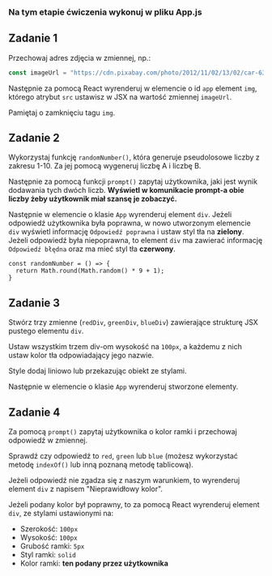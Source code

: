 ### Na tym etapie ćwiczenia wykonuj w pliku App.js

## Zadanie 1

Przechowaj adres zdjęcia w zmiennej, np.:

```js
const imageUrl = "https://cdn.pixabay.com/photo/2012/11/02/13/02/car-63930_960_720.jpg";
```

Następnie za pomocą React wyrenderuj w elemencie o id `app` element `img`, którego atrybut `src` ustawisz w JSX na wartość zmiennej `imageUrl`.

Pamiętaj o zamknięciu tagu `img`.


## Zadanie 2



Wykorzystaj funkcję `randomNumber()`, która generuje pseudolosowe liczby z zakresu 1-10. Za jej pomocą wygeneruj liczbę A i liczbę B.

Następnie za pomocą funkcji `prompt()` zapytaj użytkownika, jaki jest wynik dodawania tych dwóch liczb. **Wyświetl w komunikacie prompt-a obie liczby żeby użytkownik miał szansę je zobaczyć.**

Następnie w elemencie o klasie `App` wyrenderuj element `div`. Jeżeli odpowiedź użytkownika była poprawna, w nowo utworzonym elemencie `div` wyświetl informację `Odpowiedź poprawna` i ustaw styl tła na **zielony**. Jeżeli odpowiedź była niepoprawna, to element `div` ma zawierać informację `Odpowiedź błędna` oraz ma mieć styl tła **czerwony**.

```
const randomNumber = () => {
  return Math.round(Math.random() * 9 + 1);
}
```



## Zadanie 3

Stwórz trzy zmienne (`redDiv`, `greenDiv`, `blueDiv`) zawierające strukturę JSX pustego elementu `div`.

Ustaw wszystkim trzem div-om wysokość na ```100px```, a każdemu z nich ustaw kolor tła odpowiadający jego nazwie. 

Style dodaj liniowo lub przekazując obiekt ze stylami.

Następnie w elemencie o klasie `App` wyrenderuj stworzone elementy.



## Zadanie 4

Za pomocą `prompt()` zapytaj użytkownika o kolor ramki i przechowaj odpowiedź w zmiennej.

Sprawdź czy odpowiedź to `red`, `green` lub `blue` (możesz wykorzystać metodę `indexOf()` lub inną poznaną metodę tablicową). 

Jeżeli odpowiedź nie zgadza się z naszym warunkiem, to wyrenderuj element `div` z napisem "Nieprawidłowy kolor".

Jeżeli podany kolor był poprawny, to za pomocą React wyrenderuj element `div`, ze stylami ustawionymi na:

- Szerokość: `100px`
- Wysokość: `100px`
- Grubość ramki: `5px`
- Styl ramki: `solid`
- Kolor ramki: **ten podany przez użytkownika**
